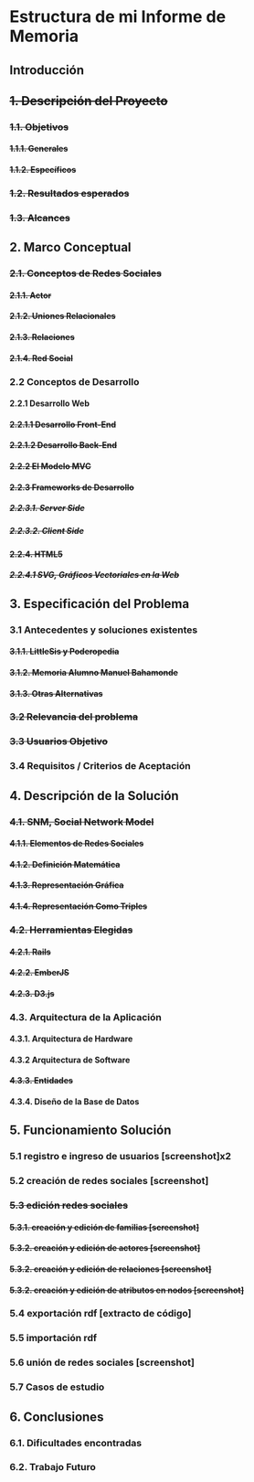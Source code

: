 <style type="text/css" media="screen">
.done { text-decoration: line-through }
</style>

<h1>Estructura de mi Informe de Memoria</h1>

<h2>Introducción</h2>

<h2 class="done">1. Descripción del Proyecto</h2>
<h3 class="done">1.1. Objetivos</h3>
<h4 class="done">1.1.1. Generales</h4>
<h4 class="done">1.1.2. Específicos</h4>
<h3 class="done">1.2. Resultados esperados</h3>
<h3 class="done">1.3. Alcances</h3>

<h2>2. Marco Conceptual</h2>
<h3 class="done">2.1. Conceptos de Redes Sociales</h3>
<h4 class="done">2.1.1. Actor</h4>
<h4 class="done">2.1.2. Uniones Relacionales</h4>
<h4 class="done">2.1.3. Relaciones</h4>
<h4 class="done">2.1.4. Red Social</h4>
<h3>2.2 Conceptos de Desarrollo</h3>
<h4>2.2.1 Desarrollo Web</h4>
<h4 class="done">2.2.1.1 Desarrollo Front-End</h4>
<h4 class="done">2.2.1.2 Desarrollo Back-End</h4>
<h4 class="done">2.2.2 El Modelo MVC</h4>
<h4 class="done">2.2.3 Frameworks de Desarrollo</h4>
<h5 class="done">2.2.3.1. Server Side</h5>
<h5 class="done">2.2.3.2. Client Side</h5>
<h4 class="done">2.2.4. HTML5</h4>
<h5 class="done">2.2.4.1 SVG, Gráficos Vectoriales en la Web</h5>

<h2>3. Especificación del Problema</h2>
<h3>3.1 Antecedentes y soluciones existentes</h3>
<h4 class="done">3.1.1. LittleSis y Poderopedia</h4>
<h4 class="done">3.1.2. Memoria Alumno Manuel Bahamonde</h4>
<h4 class="done">3.1.3. Otras Alternativas</h4>
<h3 class="done">3.2 Relevancia del problema</h3>
<h3 class="done">3.3 Usuarios Objetivo</h3>
<h3>3.4 Requisitos / Criterios de Aceptación</h3>

<h2>4. Descripción de la Solución</h2>
<h3 class="done">4.1. SNM, Social Network Model</h3>
<h4 class="done">4.1.1. Elementos de Redes Sociales</h4>
<h4 class="done">4.1.2. Definición Matemática</h4>
<h4 class="done">4.1.3. Representación Gráfica</h4>
<h4 class="done">4.1.4. Representación Como Triples</h4>
<h3 class="done">4.2. Herramientas Elegidas</h3>
<h4 class="done">4.2.1. Rails</h4>
<h4 class="done">4.2.2. EmberJS</h4>
<h4 class="done">4.2.3. D3.js</h4>
<h3>4.3. Arquitectura de la Aplicación</h3>
<h4>4.3.1. Arquitectura de Hardware</h4>
<h4>4.3.2 Arquitectura de Software</h4>
<h4 class="done">4.3.3. Entidades</h4>
<h4>4.3.4. Diseño de la Base de Datos</h4>

<h2>5. Funcionamiento Solución</h2>
<h3>5.1 registro e ingreso de usuarios [screenshot]x2</h3>
<h3>5.2 creación de redes sociales [screenshot]</h3>
<h3 class="done">5.3 edición redes sociales</h3>
<h4 class="done">5.3.1. creación y edición de familias [screenshot]</h4>
<h4 class="done">5.3.2. creación y edición de actores [screenshot]</h4>
<h4 class="done">5.3.2. creación y edición de relaciones [screenshot]</h4>
<h4 class="done">5.3.2. creación y edición de atributos en nodos [screenshot]</h4>
<h3>5.4 exportación rdf [extracto de código]</h3>
<h3>5.5 importación rdf</h3>
<h3>5.6 unión de redes sociales [screenshot]</h3>
<h3>5.7 Casos de estudio</h3>

<h2>6. Conclusiones</h2>
<h3>6.1. Dificultades encontradas</h3>
<h3>6.2. Trabajo Futuro</h3>